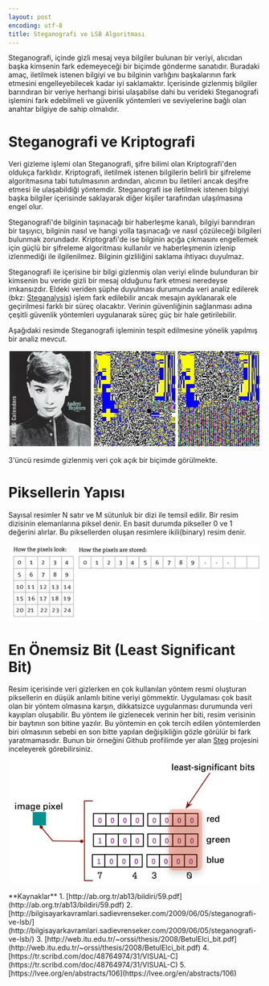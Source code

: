 ```yaml
---
layout: post
encoding: utf-8
title: Steganografi ve LSB Algoritması
---
```


Steganografi, içinde gizli mesaj veya bilgiler bulunan bir veriyi, alıcıdan başka kimsenin fark edemeyeceği bir biçimde gönderme sanatıdır. Buradaki amaç, iletilmek istenen bilgiyi ve bu bilginin varlığını başkalarının fark etmesini engelleyebilecek kadar iyi saklamaktır. İçerisinde gizlenmiş bilgiler barındıran bir veriye herhangi birisi ulaşabilse dahi bu verideki Steganografi işlemini fark edebilmeli ve güvenlik yöntemleri ve seviyelerine bağlı olan anahtar bilgiye de sahip olmalıdır.

# Steganografi ve Kriptografi
Veri gizleme işlemi olan Steganografi, şifre bilimi olan Kriptografi'den oldukça farklıdır. Kriptografi, iletilmek istenen bilgilerin belirli bir şifreleme algoritmasına tabi tutulmasının ardından, alıcının bu iletileri ancak deşifre etmesi ile ulaşabildiği yöntemdir. Steganografi ise iletilmek istenen bilgiyi başka bilgiler içerisinde saklayarak diğer kişiler tarafından ulaşılmasına engel olur.

Steganografi'de bilginin taşınacağı bir haberleşme kanalı, bilgiyi barındıran bir taşıyıcı, bilginin nasıl ve hangi yolla taşınacağı ve nasıl çözüleceği bilgileri bulunmak zorundadır. Kriptografi'de ise bilginin açığa çıkmasını engellemek için güçlü bir şifreleme algoritması kullanılır ve haberleşmenin izlenip izlenmediği ile ilgilenilmez. Bilginin gizliliğini saklama ihtiyacı duyulmaz.

Steganografi ile içerisine bir bilgi gizlenmiş olan veriyi elinde bulunduran bir kimsenin bu veride gizli bir mesaj olduğunu fark etmesi neredeyse imkansızdır. Eldeki veriden şüphe duyulması durumunda veri analiz edilerek (bkz: [Steganalysis](https://en.wikipedia.org/wiki/Steganalysis)) işlem fark edilebilir ancak mesajın ayıklanarak ele geçirilmesi farklı bir süreç olacaktır. Verinin güvenliğinin sağlanması adına çeşitli güvenlik yöntemleri uygulanarak süreç güç bir hale getirilebilir.  

Aşağıdaki resimde Steganografi işleminin tespit edilmesine yönelik yapılmış bir analiz mevcut.

<img src="/assets/img/2015/lsbanalyse.jpg" style="width: 600px;"/>

3'üncü resimde gizlenmiş veri çok açık bir biçimde görülmekte.

# Piksellerin Yapısı
Sayısal resimler N satır ve M sütunluk bir dizi ile temsil edilir. Bir resim dizisinin elemanlarına piksel denir. En basit durumda pikseller 0 ve 1 değerini alırlar. Bu piksellerden oluşan resimlere ikili(binary) resim denir.

![](/assets/img/2015/pixelarray.jpg)

# En Önemsiz Bit (Least Significant Bit)

Resim içerisinde veri gizlerken en çok kullanılan yöntem resmi oluşturan piksellerin en düşük anlamlı bitine veriyi gömmektir. Uygulaması çok basit olan bir yöntem olmasına karşın, dikkatsizce uygulanması durumunda veri kayıpları oluşabilir. Bu yöntem ile gizlenecek verinin her biti, resim verisinin bir baytının son bitine yazılır. Bu yöntemin en çok tercih edilen yöntemlerden biri olmasının sebebi en son bitte yapılan değişikliğin gözle görülür bi fark yaratmamasıdır. Bunun bir örneğini Github profilimde yer alan [Steg](https://github.com/ertseyhan/steg.git) projesini inceleyerek görebilirsiniz.

![](/assets/img/2015/lsbits.jpg)

<div class="post__sources" markdown="1">
**Kaynaklar**  
1. [http://ab.org.tr/ab13/bildiri/59.pdf](http://ab.org.tr/ab13/bildiri/59.pdf)  
2. [http://bilgisayarkavramlari.sadievrenseker.com/2009/06/05/steganografi-ve-lsb/](http://bilgisayarkavramlari.sadievrenseker.com/2009/06/05/steganografi-ve-lsb/)  
3. [http://web.itu.edu.tr/~orssi/thesis/2008/BetulElci_bit.pdf](http://web.itu.edu.tr/~orssi/thesis/2008/BetulElci_bit.pdf)  
4. [https://tr.scribd.com/doc/48764974/31/VISUAL-C](https://tr.scribd.com/doc/48764974/31/VISUAL-C)  
5. [https://lvee.org/en/abstracts/106](https://lvee.org/en/abstracts/106)
</div>